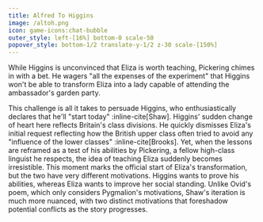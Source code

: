 ```yaml
---
title: Alfred To Higgins
image: /altoh.png
icon: game-icons:chat-bubble
outer_style: left-[16%] bottom-0 scale-50
popover_style: bottom-1/2 translate-y-1/2 z-30 scale-[150%]
---
```

While Higgins is unconvinced that Eliza is worth teaching, Pickering chimes in with a bet. He wagers "all the expenses of the experiment" that Higgins won't be able to transform Eliza into a lady capable of attending the ambassador's garden party. 
<!--more-->
This challenge is all it takes to persuade Higgins, who enthusiastically declares that he'll "start today" :inline-cite[Shaw]. Higgins' sudden change of heart here reflects Britain's class divisions. He quickly dismisses Eliza's initial request reflecting how the British upper class often tried to avoid any "influence of the lower classes" :inline-cite[Brooks]. Yet, when the lessons are reframed as a test of his abilities by Pickering, a fellow high-class linguist he respects, the idea of teaching Eliza suddenly becomes irresistible. This moment marks the official start of Eliza's transformation, but the two have very different motivations. Higgins wants to prove his abilities, whereas Eliza wants to improve her social standing. Unlike Ovid's poem, which only considers Pygmalion's motivations, Shaw's iteration is much more nuanced, with two distinct motivations that foreshadow potential conflicts as the story progresses.
